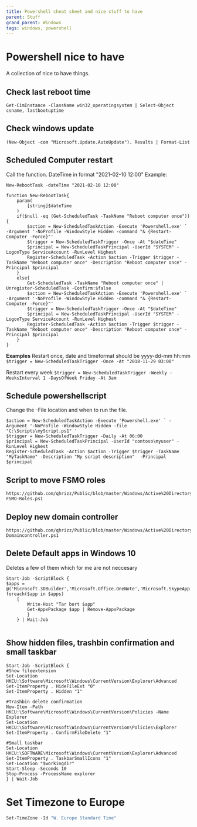 ```yaml
---
title: Powershell cheat sheet and nice stuff to have
parent: Stuff
grand_parent: Windows
tags: windows, powershell
---
```



# Powershell nice to have
A collection of nice to have things.

## Check last reboot time
```
Get-CimInstance -ClassName win32_operatingsystem | Select-Object csname, lastbootuptime
```

## Check windows update
```
(New-Object -com "Microsoft.Update.AutoUpdate"). Results | Format-List
```

## Scheduled Computer restart
Call the function. DateTime in format "2021-02-10 12:00" 
Example: 
```
New-RebootTask -dateTime "2021-02-10 12:00"
```
```
function New-RebootTask{
    param(
        [string]$dateTime 
    )
    if($null -eq (Get-ScheduledTask -TaskName "Reboot computer once")){
        $action = New-ScheduledTaskAction -Execute 'Powershell.exe' ` -Argument '-NoProfile -WindowStyle Hidden -command "& {Restart-Computer -Force}"' 
        $trigger = New-ScheduledTaskTrigger -Once -At "$dateTime" 
        $principal = New-ScheduledTaskPrincipal -UserId "SYSTEM" -LogonType ServiceAccount -RunLevel Highest 
        Register-ScheduledTask -Action $action -Trigger $trigger -TaskName "Reboot computer once" -Description "Reboot computer once" -Principal $principal
    }
    else{
        Get-ScheduledTask -TaskName "Reboot computer once" | Unregister-ScheduledTask -Confirm:$false
        $action = New-ScheduledTaskAction -Execute 'Powershell.exe' ` -Argument '-NoProfile -WindowStyle Hidden -command "& {Restart-Computer -Force}"' 
        $trigger = New-ScheduledTaskTrigger -Once -At "$dateTime" 
        $principal = New-ScheduledTaskPrincipal -UserId "SYSTEM" -LogonType ServiceAccount -RunLevel Highest 
        Register-ScheduledTask -Action $action -Trigger $trigger -TaskName "Reboot computer once" -Description "Reboot computer once" -Principal $principal
    }
}

``` 

**Examples** 
Restart once, date and timeformat should be yyyy-dd-mm hh:mm
`$trigger = New-ScheduledTaskTrigger -Once -At "2018-11-29 03:00"`

Restart every week 
`$trigger = New-ScheduledTaskTrigger -Weekly -WeeksInterval 1 -DaysOfWeek Friday -At 3am`

## Schedule powershellscript 
Change the -File location and when to run the file. 
```
$action = New-ScheduledTaskAction -Execute 'Powershell.exe' ` -Argument '-NoProfile -WindowStyle Hidden -file "C:\Scripts\myScript.ps1" '
$trigger = New-ScheduledTaskTrigger -Daily -At 06:00
$principal = New-ScheduledTaskPrincipal -UserId "contoso\myuser" -RunLevel Highest
Register-ScheduledTask -Action $action -Trigger $trigger -TaskName "MyTaskName" -Description "My script description"  -Principal $principal
```

## Script to move FSMO roles
```
https://github.com/qhrizz/Public/blob/master/Windows/Active%20Directory/Move-FSMO-Roles.ps1
```

## Deploy new domain controller 
```
https://github.com/qhrizz/Public/blob/master/Windows/Active%20Directory/New-Domaincontroller.ps1
```
## Delete Default apps in Windows 10
Deletes a few of them which for me are not neccesary
```
Start-Job -ScriptBlock {
$apps = @('Microsoft.3DBuilder','Microsoft.Office.OneNote','Microsoft.SkypeApp','Microsoft.Microsoft3DViewer','Microsoft.Getstarted','Microsoft.ZuneMusic','Microsoft.XboxApp','Microsoft.WindowsMaps','Microsoft.MicrosoftOfficeHub','Microsoft.WindowsAlarms','Microsoft.WindowsFeedbackHub','Microsoft.People','Microsoft.OneConnect','Microsoft.MicrosoftSolitaireCollection','Microsoft.ZuneVideo','Microsoft.BingWeather','Microsoft.XboxSpeechToTextOverlay','Microsoft.XboxIdentityProvider','Microsoft.XboxGameOverlay','Microsoft.Wallet','Microsoft.Messaging','Microsoft.Paint3D','Microsoft.XboxGamingOverlay')
foreach($app in $apps)
    {
        Write-Host "Tar bort $app"
        Get-AppxPackage $app | Remove-AppxPackage 
        }
    } | Wait-Job
    
``` 

## Show hidden files, trashbin confirmation and small taskbar
```
Start-Job -ScriptBlock {
#Show fileextension
Set-Location HKCU:\Software\Microsoft\Windows\CurrentVersion\Explorer\Advanced
Set-ItemProperty . HideFileExt "0"
Set-ItemProperty . Hidden "1"

#Trashbin delete confirmation
New-Item -Path HKCU:\Software\Microsoft\Windows\CurrentVersion\Policies -Name Explorer
Set-Location HKCU:\Software\Microsoft\Windows\CurrentVersion\Policies\Explorer
Set-ItemProperty . ConfirmFileDelete "1"

#Small taskbar
Set-Location HKCU:\SOFTWARE\Microsoft\Windows\CurrentVersion\Explorer\Advanced
Set-ItemProperty . TaskbarSmallIcons "1"
Set-Location "$workingdir"
Start-Sleep -Seconds 10
Stop-Process -ProcessName explorer
} | Wait-Job
```

# Set Timezone to Europe 
```Powershell
Set-TimeZone -Id "W. Europe Standard Time"
```
